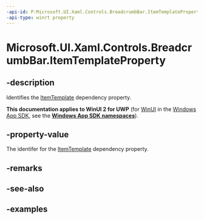 ```yaml
---
-api-id: P:Microsoft.UI.Xaml.Controls.BreadcrumbBar.ItemTemplateProperty
-api-type: winrt property
---
```


# Microsoft.UI.Xaml.Controls.BreadcrumbBar.ItemTemplateProperty

<!--
public static Windows.UI.Xaml.DependencyProperty ItemTemplateProperty { get; }
-->


## -description

Identifies the [ItemTemplate](breadcrumbbar_itemtemplate.md) dependency property.

**This documentation applies to WinUI 2 for UWP** (for [WinUI](/windows/apps/winui/winui3/) in the [Windows App SDK](/windows/apps/windows-app-sdk/), see the **[Windows App SDK namespaces](/windows/windows-app-sdk/api/winrt/)**).

## -property-value

The identifer for the [ItemTemplate](breadcrumbbar_itemtemplate.md) dependency property.

## -remarks

## -see-also

## -examples
